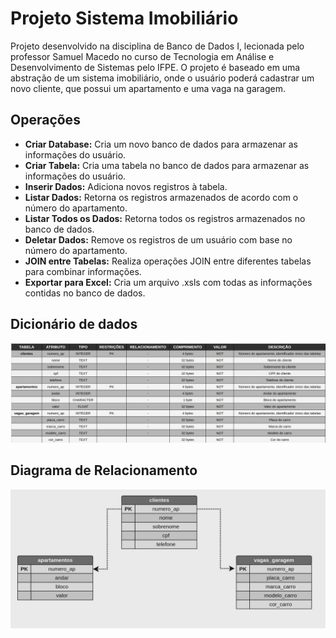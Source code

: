 # Projeto Sistema Imobiliário
Projeto desenvolvido na disciplina de Banco de Dados I, lecionada pelo professor Samuel Macedo no curso de Tecnologia em Análise e Desenvolvimento de Sistemas pelo IFPE.
O projeto é baseado em uma abstração de um sistema imobiliário, onde o usuário poderá cadastrar um novo cliente, que possui um apartamento e uma vaga na garagem.

## Operações

- **Criar Database:** Cria um novo banco de dados para armazenar as informações do usuário.
- **Criar Tabela:** Cria uma tabela no banco de dados para armazenar as informações do usuário.
- **Inserir Dados:** Adiciona novos registros à tabela.
- **Listar Dados:** Retorna os registros armazenados de acordo com o número do apartamento.
- **Listar Todos os Dados:** Retorna todos os registros armazenados no banco de dados.
- **Deletar Dados:** Remove os registros de um usuário com base no número do apartamento.
- **JOIN entre Tabelas:** Realiza operações JOIN entre diferentes tabelas para combinar informações.
- **Exportar para Excel:** Cria um arquivo .xsls com todas as informações contidas no banco de dados.

## Dicionário de dados
![dicionario](img/dicionario_banco.jpeg)


## Diagrama de Relacionamento

![diagrama](img/diagrama_banco.jpeg)
